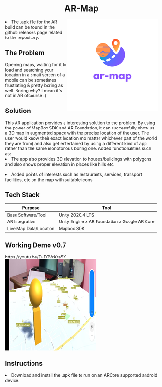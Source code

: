 <html>
<body>
<h1 align="center"> AR-Map
</h1> <img src="./Images/ar-map.png" width="300" height="300" align="right" align="top"> 

<li>The .apk file for the AR build can be found in the github releases page related to the repository.<br></li>

<h2 align="left"> The Problem </h2>  
Opening maps, waiting for it to load and searching your location in a small screen of a mobile can be sometimes frustrating & pretty boring as well. Boring why? I mean it's not in AR ofcourse :)

<h2 align="left"> Solution </h2>  
This AR application provides a interesting solution to the problem. By using the power of MapBox SDK and AR Foundation, it can successfully show us a 3D map in augmented space with the precise location of the user. The user would know their exact location (no matter whichever part of the world they are from) and also get entertained by using a different kind of app rather than the same monotonous boring one.
Added functionalities such as:
<li>The app also provides 3D elevation to houses/buildings with polygons and also shows proper elevation in places like hills etc.<br></li><br></li>
<li>Added points of interests such as restaurants, services, transport facilities, etc on the map with suitable icons<br></li>

<h2 align="left"> Tech Stack </h2>  

Purpose | Tool
------- | -------
Base Software/Tool | Unity 2020.4 LTS
AR Integration | Unity Engine x AR Foundation x Google AR Core
Live Map Data/Location |  Mapbox SDK

<h2 align="left"> Working Demo v0.7</h2>
https://youtu.be/D-DTVrKra5Y

</h1> <img src="./Images/4.jpeg" width="300" height="300"  align="top"> 


<h2 align="left"> Instructions </h2>  
<li>Download and install the .apk file to run on an ARCore supported android device.<br></li>

</body>
</html>
